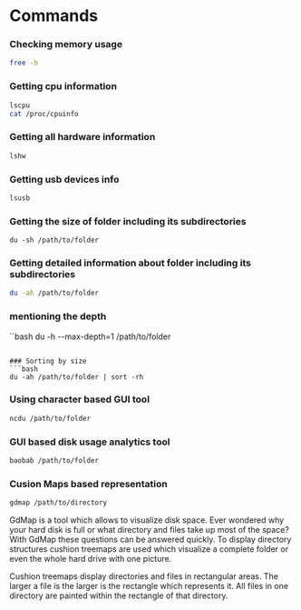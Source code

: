 # Commands

### Checking memory usage
```bash
free -h
```

### Getting cpu information
```bash
lscpu
cat /proc/cpuinfo
```

### Getting all hardware information
```bash
lshw
```

### Getting usb devices info
```bash
lsusb
```

### Getting the size of folder including its subdirectories
```bsah
du -sh /path/to/folder
```

### Getting detailed information about folder including its subdirectories
```bash
du -ah /path/to/folder
```

### mentioning the depth
``bash
du -h --max-depth=1 /path/to/folder
```

### Sorting by size
```bash
du -ah /path/to/folder | sort -rh
```

### Using character based GUI tool
```bash
ncdu /path/to/folder
```

### GUI based disk usage analytics tool
```bash
baobab /path/to/folder
```

### Cusion Maps based representation

```bash
gdmap /path/to/directory
```

 GdMap is a tool which allows to visualize disk space. Ever wondered why your hard disk is full or what directory and files take up most of the space? With GdMap these questions can be answered quickly. To display directory structures cushion treemaps are used which visualize a complete folder or even the whole hard drive with one picture.

Cushion treemaps display directories and files in rectangular areas. The larger a file is the larger is the rectangle which represents it. All files in one directory are painted within the rectangle of that directory.


